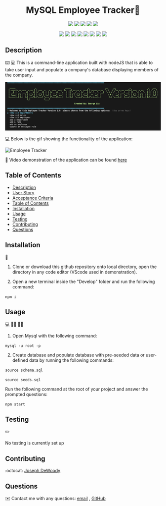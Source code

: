 <h1 align="center">MySQL Employee Tracker👋</h1>
  
<p align="center">
    <img src="https://img.shields.io/github/repo-size/lingeorge88/SQL_EmployeeTracker" />
    <img src="https://img.shields.io/github/languages/top/lingeorge88/SQL_EmployeeTracker"  />
    <img src="https://img.shields.io/github/issues/lingeorge88/SQL_EmployeeTracker" />
    <img src="https://img.shields.io/github/last-commit/lingorge88/SQL_EmployeeTracker" >
    <a href="https://github.com/jpd61"><img src="https://img.shields.io/github/followers/lingeorge88?style=social" target="_blank" /></a>
</p>
  
<p align="center">
    <img src="https://img.shields.io/badge/Javascript-yellow" />
    <img src="https://img.shields.io/badge/expressJS-blue"  />
    <img src="https://img.shields.io/badge/-node.js-green" />
    <img src="https://img.shields.io/badge/-inquirer-red" >
    <img src="https://img.shields.io/badge/-mysql2-lightgrey" />
    <img src="https://img.shields.io/badge/-json-orange" />
    <img src="https://img.shields.io/badge/mySQL-blue"  />
    <img src="https://img.shields.io/badge/inquirer-green" />
</p>
   
## Description

⌨️ 💻 This is a command-line application built with nodeJS that is able to take user input and populate a company's database displaying members of the company.

![ Employee Tracker](./Develop/assets/screenshot/appScreenShot.png)
  
💻 Below is the gif showing the functionality of the application:
  
![Employee Tracker](./assets/employee-tracker.gif)
  
🎥 Video demonstration of the application can be found [here](./assets/employee-tracker.webm)  
  
  
## Table of Contents
- [Description](#description)
- [User Story](#user-story)
- [Acceptance Criteria](#acceptance-criteria)
- [Table of Contents](#table-of-contents)
- [Installation](#installation)
- [Usage](#usage)
- [Testing](#testing)
- [Contributing](#contributing)
- [Questions](#questions)

## Installation
💾   

1. Clone or download this github repository onto local directory, open the directory in any code editor (VScode used in demonstration).

2. Open a new terminal inside the "Develop" folder and run the following command: 

`npm i`
  
  
## Usage
💻   👨‍🔧  👩‍🔧

1. Open Mysql with the following command:

`mysql -u root -p`

2. Create database and populate database with pre-seeded data or user-defined data by running the following commands: 

`source schema.sql`

`source seeds.sql`

Run the following command at the root of your project and answer the prompted questions:
  
`npm start`

## Testing
✏️

No testing is currently set up

## Contributing
:octocat: [Joseph DeWoody](https://github.com/jpd61)

## Questions
✉️ Contact me with any questions: [email](mailto:jpd@dewoodyoil.com) , [GitHub](https://github.com/jpd61)<br />
